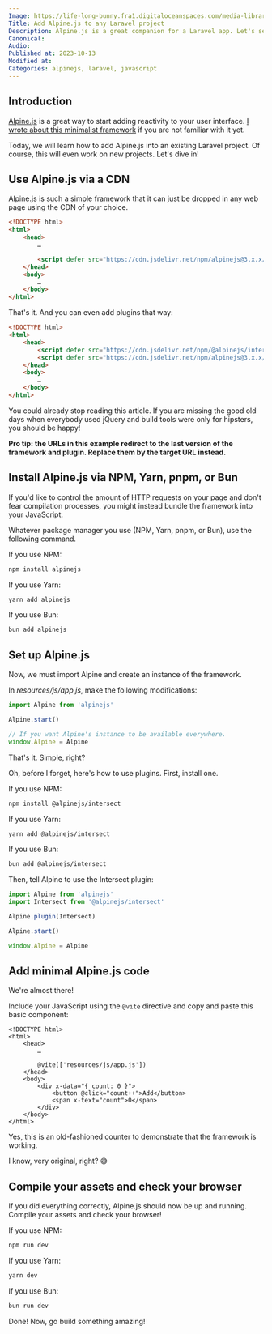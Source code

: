 ```yaml
---
Image: https://life-long-bunny.fra1.digitaloceanspaces.com/media-library/production/195/4FjIPqqs1lM8q4Uaqih8fIGp1SZ6yK-metaYWxwaW5lLWxhcmF2ZWwuanBn-.jpg
Title: Add Alpine.js to any Laravel project
Description: Alpine.js is a great companion for a Laravel app. Let's see how you can add it in any project.
Canonical: 
Audio:
Published at: 2023-10-13
Modified at: 
Categories: alpinejs, laravel, javascript
---
```


## Introduction

[Alpine.js](https://alpinejs.dev) is a great way to start adding reactivity to your user interface. [I wrote about this minimalist framework](/alpine-js) if you are not familiar with it yet.

Today, we will learn how to add Alpine.js into an existing Laravel project. Of course, this will even work on new projects. Let's dive in!

## Use Alpine.js via a CDN

Alpine.js is such a simple framework that it can just be dropped in any web page using the CDN of your choice.

```html
<!DOCTYPE html>
<html>
	<head>
		…

		<script defer src="https://cdn.jsdelivr.net/npm/alpinejs@3.x.x/dist/cdn.min.js"></script>
	</head>
	<body>
		…
	</body>
</html>
```

That's it. And you can even add plugins that way:

```html
<!DOCTYPE html>
<html>
	<head>
		<script defer src="https://cdn.jsdelivr.net/npm/@alpinejs/intersect@3.x.x/dist/cdn.min.js"></script>
		<script defer src="https://cdn.jsdelivr.net/npm/alpinejs@3.x.x/dist/cdn.min.js"></script>
	</head>
	<body>
		…
	</body>
</html>
```

You could already stop reading this article. If you are missing the good old days when everybody used jQuery and build tools were only for hipsters, you should be happy!

**Pro tip: the URLs in this example redirect to the last version of the framework and plugin. Replace them by the target URL instead.**

## Install Alpine.js via NPM, Yarn, pnpm, or Bun

If you'd like to control the amount of HTTP requests on your page and don't fear compilation processes, you might instead bundle the framework into your JavaScript.

Whatever package manager you use (NPM, Yarn, pnpm, or Bun), use the following command.

If you use NPM:

```bash
npm install alpinejs
```

If you use Yarn:

```bash
yarn add alpinejs
```

If you use Bun:

```bash
bun add alpinejs
```

## Set up Alpine.js

Now, we must import Alpine and create an instance of the framework.

In *resources/js/app.js*, make the following modifications:

```js
import Alpine from 'alpinejs'

Alpine.start()

// If you want Alpine's instance to be available everywhere.
window.Alpine = Alpine
```

That's it. Simple, right?

Oh, before I forget, here's how to use plugins. First, install one.

If you use NPM:

```bash
npm install @alpinejs/intersect
```

If you use Yarn:

```bash
yarn add @alpinejs/intersect
```

If you use Bun:

```bash
bun add @alpinejs/intersect
```

Then, tell Alpine to use the Intersect plugin:

```js
import Alpine from 'alpinejs'
import Intersect from '@alpinejs/intersect'

Alpine.plugin(Intersect)

Alpine.start()

window.Alpine = Alpine
```

## Add minimal Alpine.js code

We're almost there!

Include your JavaScript using the `@vite` directive and copy and paste this basic component:

```blade
<!DOCTYPE html>
<html>
	<head>
		…
		
		@vite(['resources/js/app.js'])
	</head>
	<body>
		<div x-data="{ count: 0 }">
			<button @click="count++">Add</button>
			<span x-text="count">0</span>
		</div>
	</body>
</html>
```

Yes, this is an old-fashioned counter to demonstrate that the framework is working.

I know, very original, right? 😅

## Compile your assets and check your browser

If you did everything correctly, Alpine.js should now be up and running. Compile your assets and check your browser!

If you use NPM:

```bash
npm run dev
```

If you use Yarn:

```bash
yarn dev
```

If you use Bun:

```bash
bun run dev
```

Done! Now, go build something amazing!